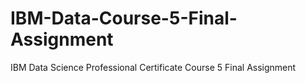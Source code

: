 # IBM-Data-Course-5-Final-Assignment
IBM Data Science Professional Certificate Course 5 Final Assignment
